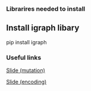 ### Librarires needed to install
## Install igraph libary
pip install igraph


### Useful links 

[Slide (mutation)](https://liacs.leidenuniv.nl/~nijssensgr/CI/2013/10%20genetic%20algorithm.pdf) 

[Slide (encoding)](https://cse.iitkgp.ac.in/~dsamanta/courses/sca/resources/slides/11%20EC%20Encoding.pdf) 
